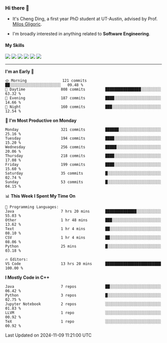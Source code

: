 ### Hi there 👋

* It's Cheng Ding, a first year PhD student at UT-Austin, advised by Prof. [Milos Gligoric](https://users.ece.utexas.edu/~gligoric/).

* I'm broadly interested in anything related to **Software Engineering**.

#### My Skills

![](https://img.shields.io/badge/C++-65318e?logo=cplusplus&logoColor=fff)
![](https://img.shields.io/badge/Python-3e74a2?logo=python&logoColor=fff)
![](https://img.shields.io/badge/C-5654a2?logo=c&logoColor=fff)
![](https://img.shields.io/badge/Go-00aaff?logo=go&logoColor=fff)
![](https://img.shields.io/badge/Docker-0088ff?logo=docker&logoColor=fff)
![](https://img.shields.io/badge/Apache-D22128?logo=apache&logoColor=fff)

---
<!--START_SECTION:waka-->
**I'm an Early 🐤** 

```text
🌞 Morning                121 commits         ██░░░░░░░░░░░░░░░░░░░░░░░   09.48 % 
🌆 Daytime                808 commits         ████████████████░░░░░░░░░   63.32 % 
🌃 Evening                187 commits         ████░░░░░░░░░░░░░░░░░░░░░   14.66 % 
🌙 Night                  160 commits         ███░░░░░░░░░░░░░░░░░░░░░░   12.54 % 
```
📅 **I'm Most Productive on Monday** 

```text
Monday                   321 commits         ██████░░░░░░░░░░░░░░░░░░░   25.16 % 
Tuesday                  194 commits         ████░░░░░░░░░░░░░░░░░░░░░   15.20 % 
Wednesday                256 commits         █████░░░░░░░░░░░░░░░░░░░░   20.06 % 
Thursday                 218 commits         ████░░░░░░░░░░░░░░░░░░░░░   17.08 % 
Friday                   199 commits         ████░░░░░░░░░░░░░░░░░░░░░   15.60 % 
Saturday                 35 commits          █░░░░░░░░░░░░░░░░░░░░░░░░   02.74 % 
Sunday                   53 commits          █░░░░░░░░░░░░░░░░░░░░░░░░   04.15 % 
```


📊 **This Week I Spent My Time On** 

```text
💬 Programming Languages: 
Java                     7 hrs 20 mins       ██████████████░░░░░░░░░░░   55.03 % 
Other                    1 hr 48 mins        ███░░░░░░░░░░░░░░░░░░░░░░   13.62 % 
Text                     1 hr 4 mins         ██░░░░░░░░░░░░░░░░░░░░░░░   08.10 % 
CSV                      1 hr 4 mins         ██░░░░░░░░░░░░░░░░░░░░░░░   08.06 % 
Python                   25 mins             █░░░░░░░░░░░░░░░░░░░░░░░░   03.18 % 

🔥 Editors: 
VS Code                  13 hrs 20 mins      █████████████████████████   100.00 % 
```

**I Mostly Code in C++** 

```text
Java                     7 repos             ██░░░░░░░░░░░░░░░░░░░░░░░   06.42 % 
Python                   3 repos             █░░░░░░░░░░░░░░░░░░░░░░░░   02.75 % 
Jupyter Notebook         2 repos             ░░░░░░░░░░░░░░░░░░░░░░░░░   01.83 % 
LLVM                     1 repo              ░░░░░░░░░░░░░░░░░░░░░░░░░   00.92 % 
TeX                      1 repo              ░░░░░░░░░░░░░░░░░░░░░░░░░   00.92 % 
```




 Last Updated on 2024-11-09 11:21:00 UTC
<!--END_SECTION:waka-->
